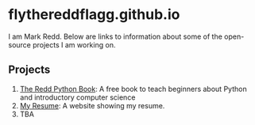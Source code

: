 # flythereddflagg.github.io

I am Mark Redd. Below are links to information about some of the open-source projects I am working on.

## Projects

1. [The Redd Python Book](./python_book/site/index.html): A free book to teach beginners about Python and introductory computer science
1. [My Resume](http://www.et.byu.edu/~redddog/): A website showing my resume.
1. TBA

